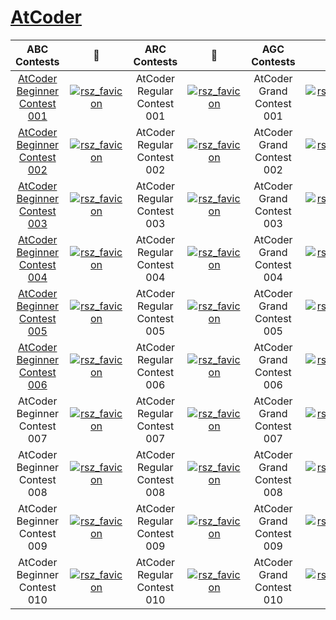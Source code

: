 # [**AtCoder**](https://atcoder.jp/home)

|ABC Contests|:link:|ARC Contests|:link:|AGC Contests|:link:|
|:-----:|:------:|:-----:|:-----:|:-----:|------:|
|[AtCoder Beginner Contest 001](https://github.com/Md-Sabbir-Ahmed/AtCoder/tree/master/AtCoder%20Beginner%20Contest%20001)|[![rsz_favicon](https://user-images.githubusercontent.com/64752426/84677340-67169880-af50-11ea-8467-005293f25189.png)](https://atcoder.jp/contests/abc001/tasks)|AtCoder Regular Contest 001|[![rsz_favicon](https://user-images.githubusercontent.com/64752426/84677340-67169880-af50-11ea-8467-005293f25189.png)](https://atcoder.jp/contests/arc001/tasks)|AtCoder Grand Contest 001|[![rsz_favicon](https://user-images.githubusercontent.com/64752426/84677340-67169880-af50-11ea-8467-005293f25189.png)](https://atcoder.jp/contests/agc001/tasks)|
|[AtCoder Beginner Contest 002](https://github.com/Md-Sabbir-Ahmed/AtCoder/tree/master/AtCoder%20Beginner%20Contest%20002)|[![rsz_favicon](https://user-images.githubusercontent.com/64752426/84677340-67169880-af50-11ea-8467-005293f25189.png)](https://atcoder.jp/contests/abc002/tasks)|AtCoder Regular Contest 002|[![rsz_favicon](https://user-images.githubusercontent.com/64752426/84677340-67169880-af50-11ea-8467-005293f25189.png)](https://atcoder.jp/contests/arc002/tasks)|AtCoder Grand Contest 002|[![rsz_favicon](https://user-images.githubusercontent.com/64752426/84677340-67169880-af50-11ea-8467-005293f25189.png)](https://atcoder.jp/contests/agc002/tasks)|
|[AtCoder Beginner Contest 003](https://github.com/Md-Sabbir-Ahmed/AtCoder/tree/master/AtCoder%20Beginner%20Contest%20003)|[![rsz_favicon](https://user-images.githubusercontent.com/64752426/84677340-67169880-af50-11ea-8467-005293f25189.png)](https://atcoder.jp/contests/abc003/tasks)|AtCoder Regular Contest 003|[![rsz_favicon](https://user-images.githubusercontent.com/64752426/84677340-67169880-af50-11ea-8467-005293f25189.png)](https://atcoder.jp/contests/arc003/tasks)|AtCoder Grand Contest 003|[![rsz_favicon](https://user-images.githubusercontent.com/64752426/84677340-67169880-af50-11ea-8467-005293f25189.png)](https://atcoder.jp/contests/agc003/tasks)|
|[AtCoder Beginner Contest 004](https://github.com/Md-Sabbir-Ahmed/AtCoder/tree/master/AtCoder%20Beginner%20Contest%20004)|[![rsz_favicon](https://user-images.githubusercontent.com/64752426/84677340-67169880-af50-11ea-8467-005293f25189.png)](https://atcoder.jp/contests/abc004/tasks)|AtCoder Regular Contest 004|[![rsz_favicon](https://user-images.githubusercontent.com/64752426/84677340-67169880-af50-11ea-8467-005293f25189.png)](https://atcoder.jp/contests/arc004/tasks)|AtCoder Grand Contest 004|[![rsz_favicon](https://user-images.githubusercontent.com/64752426/84677340-67169880-af50-11ea-8467-005293f25189.png)](https://atcoder.jp/contests/agc004/tasks)|
|[AtCoder Beginner Contest 005](https://github.com/Md-Sabbir-Ahmed/AtCoder/tree/master/AtCoder%20Beginner%20Contest%20005)|[![rsz_favicon](https://user-images.githubusercontent.com/64752426/84677340-67169880-af50-11ea-8467-005293f25189.png)](https://atcoder.jp/contests/abc005/tasks)|AtCoder Regular Contest 005|[![rsz_favicon](https://user-images.githubusercontent.com/64752426/84677340-67169880-af50-11ea-8467-005293f25189.png)](https://atcoder.jp/contests/arc005/tasks)|AtCoder Grand Contest 005|[![rsz_favicon](https://user-images.githubusercontent.com/64752426/84677340-67169880-af50-11ea-8467-005293f25189.png)](https://atcoder.jp/contests/agc005/tasks)|
|[AtCoder Beginner Contest 006](https://github.com/Md-Sabbir-Ahmed/AtCoder/tree/master/AtCoder%20Beginner%20Contest%20006)|[![rsz_favicon](https://user-images.githubusercontent.com/64752426/84677340-67169880-af50-11ea-8467-005293f25189.png)](https://atcoder.jp/contests/abc006/tasks)|AtCoder Regular Contest 006|[![rsz_favicon](https://user-images.githubusercontent.com/64752426/84677340-67169880-af50-11ea-8467-005293f25189.png)](https://atcoder.jp/contests/arc006/tasks)|AtCoder Grand Contest 006|[![rsz_favicon](https://user-images.githubusercontent.com/64752426/84677340-67169880-af50-11ea-8467-005293f25189.png)](https://atcoder.jp/contests/agc006/tasks)|
|AtCoder Beginner Contest 007|[![rsz_favicon](https://user-images.githubusercontent.com/64752426/84677340-67169880-af50-11ea-8467-005293f25189.png)](https://atcoder.jp/contests/abc007/tasks)|AtCoder Regular Contest 007|[![rsz_favicon](https://user-images.githubusercontent.com/64752426/84677340-67169880-af50-11ea-8467-005293f25189.png)](https://atcoder.jp/contests/arc007/tasks)|AtCoder Grand Contest 007|[![rsz_favicon](https://user-images.githubusercontent.com/64752426/84677340-67169880-af50-11ea-8467-005293f25189.png)](https://atcoder.jp/contests/agc007/tasks)|
|AtCoder Beginner Contest 008|[![rsz_favicon](https://user-images.githubusercontent.com/64752426/84677340-67169880-af50-11ea-8467-005293f25189.png)](https://atcoder.jp/contests/abc008/tasks)|AtCoder Regular Contest 008|[![rsz_favicon](https://user-images.githubusercontent.com/64752426/84677340-67169880-af50-11ea-8467-005293f25189.png)](https://atcoder.jp/contests/arc008/tasks)|AtCoder Grand Contest 008|[![rsz_favicon](https://user-images.githubusercontent.com/64752426/84677340-67169880-af50-11ea-8467-005293f25189.png)](https://atcoder.jp/contests/agc008/tasks)|
|AtCoder Beginner Contest 009|[![rsz_favicon](https://user-images.githubusercontent.com/64752426/84677340-67169880-af50-11ea-8467-005293f25189.png)](https://atcoder.jp/contests/abc009/tasks)|AtCoder Regular Contest 009|[![rsz_favicon](https://user-images.githubusercontent.com/64752426/84677340-67169880-af50-11ea-8467-005293f25189.png)](https://atcoder.jp/contests/arc009/tasks)|AtCoder Grand Contest 009|[![rsz_favicon](https://user-images.githubusercontent.com/64752426/84677340-67169880-af50-11ea-8467-005293f25189.png)](https://atcoder.jp/contests/agc009/tasks)|
|AtCoder Beginner Contest 010|[![rsz_favicon](https://user-images.githubusercontent.com/64752426/84677340-67169880-af50-11ea-8467-005293f25189.png)](https://atcoder.jp/contests/abc010/tasks)|AtCoder Regular Contest 010|[![rsz_favicon](https://user-images.githubusercontent.com/64752426/84677340-67169880-af50-11ea-8467-005293f25189.png)](https://atcoder.jp/contests/arc010/tasks)|AtCoder Grand Contest 010|[![rsz_favicon](https://user-images.githubusercontent.com/64752426/84677340-67169880-af50-11ea-8467-005293f25189.png)](https://atcoder.jp/contests/agc010/tasks)|
